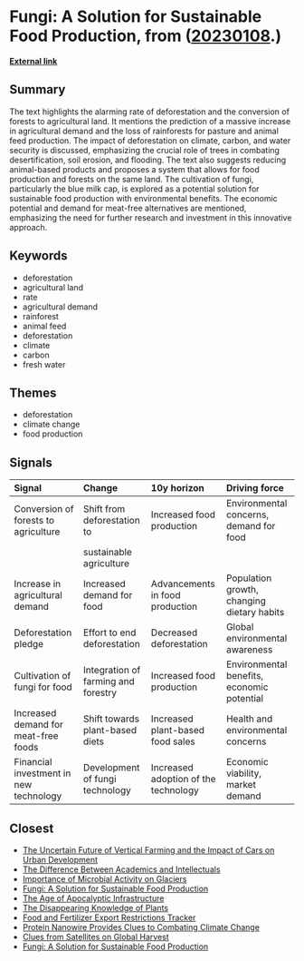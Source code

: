 # __Fungi: A Solution for Sustainable Food Production__, from ([20230108](https://kghosh.substack.com/p/20230108).)

__[External link](https://theconversation.com/how-a-humble-mushroom-could-save-forests-and-fight-climate-change-175951)__



## Summary

The text highlights the alarming rate of deforestation and the conversion of forests to agricultural land. It mentions the prediction of a massive increase in agricultural demand and the loss of rainforests for pasture and animal feed production. The impact of deforestation on climate, carbon, and water security is discussed, emphasizing the crucial role of trees in combating desertification, soil erosion, and flooding. The text also suggests reducing animal-based products and proposes a system that allows for food production and forests on the same land. The cultivation of fungi, particularly the blue milk cap, is explored as a potential solution for sustainable food production with environmental benefits. The economic potential and demand for meat-free alternatives are mentioned, emphasizing the need for further research and investment in this innovative approach.

## Keywords

* deforestation
* agricultural land
* rate
* agricultural demand
* rainforest
* animal feed
* deforestation
* climate
* carbon
* fresh water

## Themes

* deforestation
* climate change
* food production

## Signals

| Signal                                 | Change                              | 10y horizon                          | Driving force                              |
|:---------------------------------------|:------------------------------------|:-------------------------------------|:-------------------------------------------|
| Conversion of forests to agriculture   | Shift from deforestation to         | Increased food production            | Environmental concerns, demand for food    |
|                                        | sustainable agriculture             |                                      |                                            |
| Increase in agricultural demand        | Increased demand for food           | Advancements in food production      | Population growth, changing dietary habits |
| Deforestation pledge                   | Effort to end deforestation         | Decreased deforestation              | Global environmental awareness             |
| Cultivation of fungi for food          | Integration of farming and forestry | Increased food production            | Environmental benefits, economic potential |
| Increased demand for meat-free foods   | Shift towards plant-based diets     | Increased plant-based food sales     | Health and environmental concerns          |
| Financial investment in new technology | Development of fungi technology     | Increased adoption of the technology | Economic viability, market demand          |

## Closest

* [The Uncertain Future of Vertical Farming and the Impact of Cars on Urban Development](ef74de2ae50dd0f311346505df7068c3)
* [The Difference Between Academics and Intellectuals](f07df9d85e95d88e18345a39166c0a53)
* [Importance of Microbial Activity on Glaciers](4b6734ef8815047f0eb71a170c13af9d)
* [Fungi: A Solution for Sustainable Food Production](0c58d382a0cacf288605a136bbcf69a3)
* [The Age of Apocalyptic Infrastructure](177a0857ffe0d07d48cd99a269f28a02)
* [The Disappearing Knowledge of Plants](e23590dbe6aa22752002fb616fba5004)
* [Food and Fertilizer Export Restrictions Tracker](9bc30bd3a2acaf75fb77dbb5a076114f)
* [Protein Nanowire Provides Clues to Combating Climate Change](b9bff2b9003a2ceb046c598703e0c939)
* [Clues from Satellites on Global Harvest](b99e8d470f4bd969ae5ec423c534eeee)
* [Fungi: A Solution for Sustainable Food Production](0c58d382a0cacf288605a136bbcf69a3)